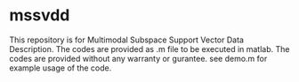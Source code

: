 # mssvdd
This repository is for Multimodal Subspace Support Vector Data Description.
The codes are provided as .m file to be executed in matlab.
The codes are provided without any warranty or gurantee.
see demo.m for example usage of the code.
